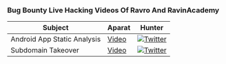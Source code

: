 ### Bug Bounty Live Hacking Videos Of Ravro And RavinAcademy


|Subject|Aparat|Hunter|
|----------------------|--------------------|--------------------
|Android App Static Analysis|[Video](https://www.aparat.com/v/d5kTw)|[![Twitter](https://img.shields.io/badge/twitter-@thisismoreti-blue.svg)](https://twitter.com/thisismoreti)
|Subdomain Takeover|[Video](https://www.aparat.com/v/AQVwk)|[![Twitter](https://img.shields.io/badge/twitter-@Sin_Khe-blue.svg)](https://twitter.com/Sin_Khe)
